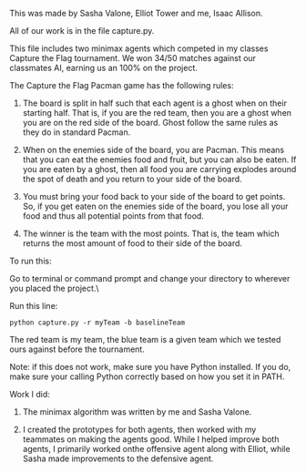 This was made by Sasha Valone, Elliot Tower and me, Isaac Allison.

All of our work is in the file capture.py.

This file includes two minimax agents which competed in my classes Capture the Flag tournament. 
We won 34/50 matches against our classmates AI, earning us an 100% on the project. 

The Capture the Flag Pacman game has the following rules:

1. The board is split in half such that each agent is a ghost when on their starting half.
   That is, if you are the red team, then you are a ghost when you are on the red side of the board.
   Ghost follow the same rules as they do in standard Pacman.

2. When on the enemies side of the board, you are Pacman.
   This means that you can eat the enemies food and fruit, but you can also be eaten.
   If you are eaten by a ghost, then all food you are carrying explodes around the spot of death and
   you return to your side of the board.
 
3. You must bring your food back to your side of the board to get points. 
   So, if you get eaten on the enemies side of the board, you lose all your food and thus 
   all potential points from that food. 

4. The winner is the team with the most points. That is, the team which returns the most amount of 
   food to their side of the board. 

To run this:

Go to terminal or command prompt and change your directory to wherever you placed the project.\

Run this line: 

	python capture.py -r myTeam -b baselineTeam 

The red team is my team, the blue team is a given team which we tested ours against before the tournament. 

Note: if this does not work, make sure you have Python installed. If you do, make sure your calling Python 
correctly based on how you set it in PATH.


Work I did:

1. The minimax algorithm was written by me and Sasha Valone.

2. I created the prototypes for both agents, then worked with my teammates on making the agents good. While I helped
   improve both agents, I primarily worked onthe offensive agent along with Elliot, while Sasha made improvements to 
   the defensive agent.